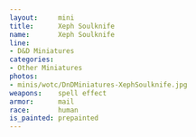 ```yaml
---
layout:     mini
title:      Xeph Soulknife
name:       Xeph Soulknife
line:       
- D&D Miniatures
categories:
- Other Miniatures
photos: 
- minis/wotc/DnDMiniatures-XephSoulknife.jpg
weapons:    spell effect
armor:      mail
race:       human
is_painted: prepainted
---
```



